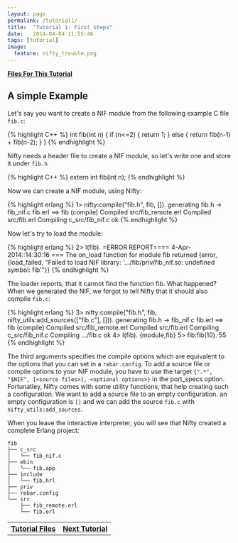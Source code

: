 ```yaml
---
layout: page
permalink: /tutorial1/
title:  "Tutorial 1: First Steps"
date:   2014-04-04 11:55:46
tags: [tutorial]
image:
  feature: nifty_trouble.png
---
```


<a  href="{{ site.url }}/files/tut1.tar.gz">**Files For This Tutorial**</a>

## A simple Example

Let's say you want to create a NIF module from the following example C file `fib.c`:

{% highlight C++ %}
int
fib(int n) {
  if (n<=2) {
    return 1;
  } else {
    return fib(n-1) + fib(n-2);
  }
}
{% endhighlight %}

Nifty needs a header file to create a NIF module, so let's write one and store it under `fib.h`

{% highlight C++ %}
extern int fib(int n);
{% endhighlight %}

Now we can create a NIF module, using Nifty:

{% highlight erlang %}
1> nifty:compile("fib.h", fib, []).
generating fib.h -> fib_nif.c fib.erl
==> fib (compile)
Compiled src/fib_remote.erl
Compiled src/fib.erl
Compiling c_src/fib_nif.c
ok
{% endhighlight %}

Now let's try to load the module:

{% highlight erlang %}
2> l(fib).
=ERROR REPORT==== 4-Apr-2014::14:30:16 ===
The on_load function for module fib returned
{error,
 {load_failed,
  "Failed to load NIF library: '.../fib/priv/fib_nif.so: undefined symbol: fib'"}}
{% endhighlight %}

The loader reports, that it cannot find the function fib. What happened? When we generated the NIF, we forgot to tell
Nifty that it should also compile `fib.c`:

{% highlight erlang %}
3> nifty:compile("fib.h", fib, nifty_utils:add_sources(["fib.c"], [])).
generating fib.h -> fib_nif.c fib.erl
==> fib (compile)
Compiled src/fib_remote.erl
Compiled src/fib.erl
Compiling c_src/fib_nif.c
Compiling .../fib.c
ok
4> l(fib).
{module,fib}
5> fib:fib(10).
55
{% endhighlight %}

The third arguments specifies the compile options which are equivalent to the options that you can set in a `rebar.config`.
To add a source file or compile options to your NIF module, you have to use the target
`{".*", "$NIF", [<source files>], <optional options>}` in the port_specs option. Fortunatley, Nifty comes with
some utility functions, that help creating such a configuration. We want to add a source file to an empty configuration. an empty
configuration is `[]` and we can add the source `fib.c` with `nifty_utils:add_sources`.

When you leave the interactive interpreter, you will see that Nifty created a complete Erlang project:

```
fib
├── c_src
│   └── fib_nif.c
├── ebin
│   └── fib.app
├── include
│   └── fib.hrl
├── priv
├── rebar.config
└── src
    ├── fib_remote.erl
    └── fib.erl
```

<table>
<tr>
<th><a  href="{{ site.url }}/files/tut1.tar.gz">Tutorial Files</a></th>
<th><a  href="{{ site.url }}/tutorial2">Next Tutorial</a></th>
</tr>
</table>
